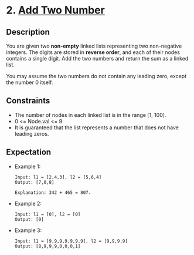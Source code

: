 # 2. [Add Two Number](https://leetcode.com/problems/add-two-numbers/) #

## Description ##

You are given two **non-empty** linked lists representing two non-negative integers. The digits are stored in **reverse
order**, and each of their nodes contains a single digit. Add the two numbers and return the sum as a linked list.

You may assume the two numbers do not contain any leading zero, except the number 0 itself.

## Constraints ##

- The number of nodes in each linked list is in the range [1, 100].
- 0 <= Node.val <= 9
- It is guaranteed that the list represents a number that does not have leading zeros.

## Expectation ##

- Example 1:
  ```
  Input: l1 = [2,4,3], l2 = [5,6,4]
  Output: [7,0,8]

  Explanation: 342 + 465 = 807.
  ```
- Example 2:
  ```
  Input: l1 = [0], l2 = [0]
  Output: [0]
  ```

- Example 3:
  ```
  Input: l1 = [9,9,9,9,9,9,9], l2 = [9,9,9,9]
  Output: [8,9,9,9,0,0,0,1]
  ```
